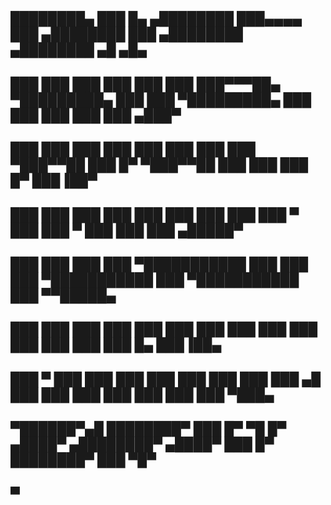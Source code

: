 ##  ████████▄   ███    █▄     ▄████████ ███▄▄▄▄       ███        ▄████████     ███        ▄████████  ▄████████    ▄█   ▄█▄ 
##  ███    ███  ███    ███   ███    ███ ███▀▀▀██▄ ▀█████████▄   ███    ███ ▀█████████▄   ███    ███ ███    ███   ███ ▄███▀ 
##  ███    ███  ███    ███   ███    ███ ███   ███    ▀███▀▀██   ███    █▀     ▀███▀▀██   ███    ███ ███    █▀    ███▐██▀   
##  ███    ███  ███    ███   ███    ███ ███   ███     ███   ▀   ███            ███   ▀   ███    ███ ███         ▄█████▀    
##  ███    ███  ███    ███ ▀███████████ ███   ███     ███     ▀███████████     ███     ▀███████████ ███        ▀▀█████▄    
##  ███    ███  ███    ███   ███    ███ ███   ███     ███              ███     ███       ███    ███ ███    █▄    ███▐██▄   
##  ███  ▀ ███  ███    ███   ███    ███ ███   ███     ███        ▄█    ███     ███       ███    ███ ███    ███   ███ ▀███▄ 
##  ▀██████▀▄█ ████████▀    ███    █▀   ▀█   █▀     ▄████▀    ▄████████▀     ▄████▀     ███    █▀  ████████▀    ███   ▀█▀ 
##                                                                                                             ▀         